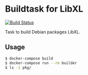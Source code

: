 # Buildtask for LibXL

[![Build Status](https://travis-ci.org/marceloalmeida/libxl-builddeb.svg?branch=master)](https://travis-ci.org/marceloalmeida/libxl-builddeb)

Task to build Debian packages LibXL.


## Usage

```sh
$ docker-compose build
$ docker-compose run --rm builder
$ ls -1 pkg/
```
